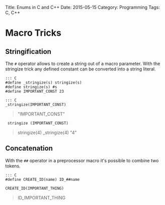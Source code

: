 Title: Enums in C and C++
Date: 2015-05-15
Category: Programming
Tags: C, C++


Macro Tricks
============

Stringification
---------------
The `#` operator allows to create a string out of a macro parameter. With the stringize trick any defined constant can be converted into a string literal.

    ::: C
    #define _stringize(s) stringize(s)
    #define stringize(s) #s
    #define IMPORTANT_CONST 23
     
    ::: C
    _stringize(IMPORTANT_CONST)

> "IMPORTANT_CONST"

     stringize (IMPORTANT_CONST)

> stringize(4)
> _stringize(4)
> "4"

Concatenation
-------------

With the `##` operator in a preprocessor macro it's possible to combine two tokens.

    ::: C
    #define CREATE_ID(name) ID_##name
    
    CREATE_ID(IMPORTANT_THING)

> ID_IMPORTANT_THING


